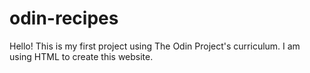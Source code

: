 # odin-recipes
Hello! This is my first project using The Odin Project's curriculum. I am using HTML to create this website. 
